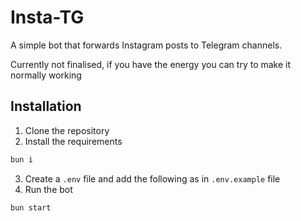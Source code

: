 # Insta-TG
A simple bot that forwards Instagram posts to Telegram channels.

Currently not finalised, if you have the energy you can try to make it normally working

## Installation
1. Clone the repository
2. Install the requirements
```bash
bun i
```
3. Create a `.env` file and add the following as in `.env.example` file
4. Run the bot
```bash
bun start
```
